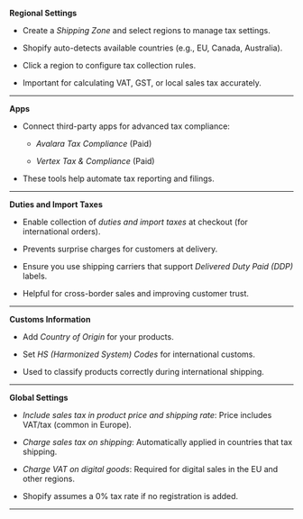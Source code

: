 **Regional Settings**

- Create a _Shipping Zone_ and select regions to manage tax settings.
    
- Shopify auto-detects available countries (e.g., EU, Canada, Australia).
    
- Click a region to configure tax collection rules.
    
- Important for calculating VAT, GST, or local sales tax accurately.
    

---

**Apps**

- Connect third-party apps for advanced tax compliance:
    
    - _Avalara Tax Compliance_ (Paid)
        
    - _Vertex Tax & Compliance_ (Paid)
        
- These tools help automate tax reporting and filings.
    

---

**Duties and Import Taxes**

- Enable collection of _duties and import taxes_ at checkout (for international orders).
    
- Prevents surprise charges for customers at delivery.
    
- Ensure you use shipping carriers that support _Delivered Duty Paid (DDP)_ labels.
    
- Helpful for cross-border sales and improving customer trust.
    

---

**Customs Information**

- Add _Country of Origin_ for your products.
    
- Set _HS (Harmonized System) Codes_ for international customs.
    
- Used to classify products correctly during international shipping.
    

---

**Global Settings**

- _Include sales tax in product price and shipping rate_: Price includes VAT/tax (common in Europe).
    
- _Charge sales tax on shipping_: Automatically applied in countries that tax shipping.
    
- _Charge VAT on digital goods_: Required for digital sales in the EU and other regions.
    
- Shopify assumes a 0% tax rate if no registration is added.
    

---

